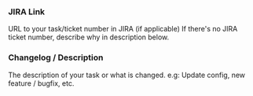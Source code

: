 ### JIRA Link
URL to your task/ticket number in JIRA (if applicable)
If there's no JIRA ticket number, describe why in description below.

### Changelog / Description
The description of your task or what is changed.
e.g: Update config, new feature / bugfix, etc.